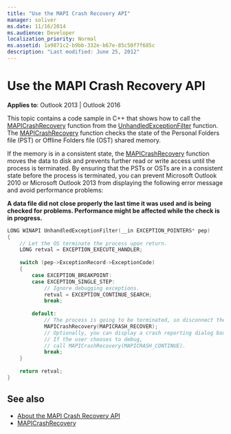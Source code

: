 ```yaml
---
title: "Use the MAPI Crash Recovery API"
manager: soliver
ms.date: 11/16/2014
ms.audience: Developer
localization_priority: Normal
ms.assetid: 1a9871c2-b9bb-332e-b67e-85c50f7f685c
description: "Last modified: June 25, 2012"
---
```


# Use the MAPI Crash Recovery API

**Applies to**: Outlook 2013 | Outlook 2016 
  
This topic contains a code sample in C++ that shows how to call the [MAPICrashRecovery](mapicrashrecovery.md) function from the [UnhandledExceptionFilter](https://msdn.microsoft.com/library/ms681401%28VS.85%29.aspx) function. The [MAPICrashRecovery](mapicrashrecovery.md) function checks the state of the Personal Folders file (PST) or Offline Folders file (OST) shared memory. 

If the memory is in a consistent state, the [MAPICrashRecovery](mapicrashrecovery.md) function moves the data to disk and prevents further read or write access until the process is terminated. By ensuring that the PSTs or OSTs are in a consistent state before the process is terminated, you can prevent Microsoft Outlook 2010 or Microsoft Outlook 2013 from displaying the following error message and avoid performance problems: 
  
**A data file did not close properly the last time it was used and is being checked for problems. Performance might be affected while the check is in progress.**
  
```cpp
LONG WINAPI UnhandledExceptionFilter(__in EXCEPTION_POINTERS* pep) 
{ 
    // Let the OS terminate the process upon return. 
    LONG retval = EXCEPTION_EXECUTE_HANDLER; 
 
    switch (pep->ExceptionRecord->ExceptionCode) 
    { 
        case EXCEPTION_BREAKPOINT: 
        case EXCEPTION_SINGLE_STEP: 
            // Ignore debugging exceptions. 
            retval = EXCEPTION_CONTINUE_SEARCH; 
            break; 
 
        default: 
            // The process is going to be terminated, so disconnect the MAPI database. 
            MAPICrashRecovery(MAPICRASH_RECOVER); 
            // Optionally, you can display a crash reporting dialog box here. 
            // If the user chooses to debug,  
            // call MAPICrashRecovery(MAPICRASH_CONTINUE). 
            break; 
    } 
 
    return retval; 
}
```

## See also

- [About the MAPI Crash Recovery API](about-the-mapi-crash-recovery-api.md) 
- [MAPICrashRecovery](mapicrashrecovery.md)

